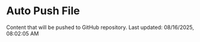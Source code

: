 # Auto Push File

Content that will be pushed to GitHub repository.
Last updated: 08/16/2025, 08:02:05 AM